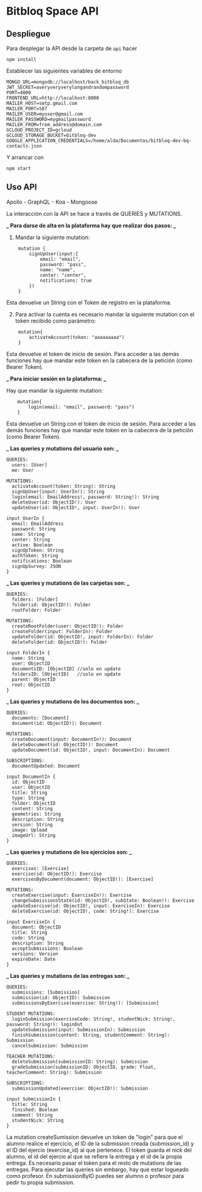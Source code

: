 # Bitbloq Space API

## Despliegue

Para desplegar la API desde la carpeta de `api` hacer

    npm install

Establecer las siguientes variables de entorno

    MONGO_URL=mongodb://localhost/back_bitbloq_db
    JWT_SECRET=averyveryverylongandrandompassword
    PORT=4000
    FRONTEND_URL=http://localhost:8000
    MAILER_HOST=smtp.gmail.com
    MAILER_PORT=587
    MAILER_USER=myuser@gmail.com
    MAILER_PASSWORD=mygmailpassword
    MAILER_FROM=from_address@domain.com
    GCLOUD_PROJECT_ID=gcloud
    GCLOUD_STORAGE_BUCKET=bitbloq-dev
    GOOGLE_APPLICATION_CREDENTIALS=/home/alda/Documentos/bitbloq-dev-bq-contacts.json

Y arrancar con

    npm start

## Uso API

Apollo - GraphQL - Koa - Mongoose

La interacción con la API se hace a través de QUERIES y MUTATIONS.

**_ Para darse de alta en la plataforma hay que realizar dos pasos: _**

1.  Mandar la siguiente mutation:

         mutation {
             signUpUser(input:{
                 email: "email",
                 password: "pass",
                 name: "name",
                 center: "center",
                 notifications: true
             })
         }

Esta devuelve un String con el Token de registro en la plataforma.

2.  Para activar la cuenta es necesario mandar la siguiente mutation con el token recibido como parámetro:

         mutation{
             activateAccount(token: "aaaaaaaaa")
         }

Esta devuelve el token de inicio de sesión. Para acceder a las demás funciones hay que mandar este token en la cabecera de la petición (como Bearer Token).

**_ Para iniciar sesión en la plataforma: _**

Hay que mandar la siguiente mutation:

        mutation{
            login(email: "email", password: "pass")
        }

Esta devuelve un String con el token de inicio de sesión. Para acceder a las demás funciones hay que mandar este token en la cabecera de la petición (como Bearer Token).

**_ Las queries y mutations del usuario son: _**

    QUERIES:
      users: [User]
      me: User

    MUTATIONS:
      activateAccount(token: String): String
      signUpUser(input: UserIn!): String
      login(email: EmailAddress!, password: String!): String
      deleteUser(id: ObjectID!): User
      updateUser(id: ObjectID!, input: UserIn!): User

    input UserIn {
      email: EmailAddress
      password: String
      name: String
      center: String
      active: Boolean
      signUpToken: String
      authToken: String
      notifications: Boolean
      signUpSurvey: JSON
    }

**_ Las queries y mutations de las carpetas son: _**

    QUERIES:
      folders: [Folder]
      folder(id: ObjectID!): Folder
      rootFolder: Folder

    MUTATIONS:
      createRootFolder(user: ObjectID!): Folder
      createFolder(input: FolderIn): Folder 
      updateFolder(id: ObjectID!, input: FolderIn): Folder
      deleteFolder(id: ObjectID!): Folder

    input FolderIn {
      name: String
      user: ObjectID
      documentsID: [ObjectID] //solo en update
      foldersID: [ObjectID]   //solo en update
      parent: ObjectID
      root: ObjectID
    }      

**_ Las queries y mutations de los documentos son: _**

    QUERIES:
      documents: [Document]
      document(id: ObjectID!): Document

    MUTATIONS:
      createDocument(input: DocumentIn!): Document
      deleteDocument(id: ObjectID!): Document
      updateDocument(id: ObjectID!, input: DocumentIn): Document

    SUBSCRIPTIONS:
      documentUpdated: Document

    input DocumentIn {
      id: ObjectID
      user: ObjectID
      title: String
      type: String
      folder: ObjectID
      content: String
      geometries: String
      description: String
      version: String
      image: Upload
      imageUrl: String
    }

**_ Las queries y mutations de los ejercicios son: _**

    QUERIES:
      exercises: [Exercise]
      exercise(id: ObjectID!): Exercise
      exercisesByDocument(document: ObjectID!): [Exercise]

    MUTATIONS:
      createExercise(input: ExerciseIn!): Exercise
      changeSubmissionsState(id: ObjectID!, subState: Boolean!): Exercise
      updateExercise(id: ObjectID!, input: ExerciseIn): Exercise
      deleteExercise(id: ObjectID!, code: String!): Exercise

    input ExerciseIn {
      document: ObjectID
      title: String
      code: String
      description: String
      acceptSubmissions: Boolean
      versions: Version
      expireDate: Date
    }

**_ Las queries y mutations de las entregas son: _**

    QUERIES:
      submissions: [Submission]
      submission(id: ObjectID): Submission
      submissionsByExercise(exercise: String!): [Submission]

    STUDENT MUTATIONS:
      loginSubmission(exerciseCode: String!, studentNick: String!, password: String!): loginOut
      updateSubmission(input: SubmissionIn): Submission
      finishSubmission(content: String, studentComment: String): Submission
      cancelSubmission: Submission

    TEACHER MUTATIONS:
      deleteSubmission(submissionID: String): Submission
      gradeSubmission(submissionID: ObjectID, grade: Float, teacherComment: String): Submission

    SUBSCRIPTIONS:
      submissionUpdated(exercise: ObjectID!): Submission

    input SubmissionIn {
      title: String
      finished: Boolean
      comment: String
      studentNick: String
    }

La mutation createSumission devuelve un token de "login" para que el alumno realice el ejercicio, el ID de la submission creada (submission_id) y el ID del ejercio (exercise_id) al que pertenece. El token guarda el nick del alumno, el id del ejercio al que se refiere la entrega y el id de la propia entrega. Es necesario pasar el token para el resto de mutations de las entregas.
Para ejecutar las queries sin embargo, hay que estar logueado como profesor. En submissionByID puedes ser alumno o profesor para pedir tu propia submission.
